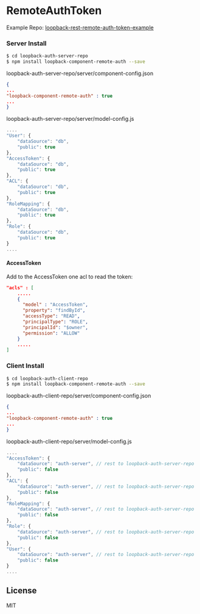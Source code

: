 # RemoteAuthToken

Example Repo: [loopback-rest-remote-auth-token-example](https://github.com/mediaburg/loopback-rest-remote-auth-token-example)

### Server Install
```sh
$ cd loopback-auth-server-repo
$ npm install loopback-component-remote-auth --save
```

loopback-auth-server-repo/server/component-config.json
```json
{
...
"loopback-component-remote-auth" : true
...
}
```

loopback-auth-server-repo/server/model-config.js
```js
....
"User": {
    "dataSource": "db",
    "public": true
},
"AccessToken": {
    "dataSource": "db",
    "public": true
},
"ACL": {
    "dataSource": "db",
    "public": true
},
"RoleMapping": {
    "dataSource": "db",
    "public": true
},
"Role": {
    "dataSource": "db",
    "public": true
}
....
```

#### AccessToken

Add to the AccessToken one acl to read the token:

```json
"acls" : [
    .....
    {
      "model" : "AccessToken",
      "property": "findById",
      "accessType": "READ",
      "principalType": "ROLE",
      "principalId": "$owner",
      "permission": "ALLOW"
    }
    .....
]
```



### Client Install

```sh
$ cd loopback-auth-client-repo
$ npm install loopback-component-remote-auth --save
```

loopback-auth-client-repo/server/component-config.json
```json
{
...
"loopback-component-remote-auth" : true
...
}
```

loopback-auth-client-repo/server/model-config.js
```js
....
"AccessToken": {
    "dataSource": "auth-server", // rest to loopback-auth-server-repo
    "public": false
},
"ACL": {
    "dataSource": "auth-server", // rest to loopback-auth-server-repo
    "public": false
},
"RoleMapping": {
    "dataSource": "auth-server", // rest to loopback-auth-server-repo
    "public": false
},
"Role": {
    "dataSource": "auth-server", // rest to loopback-auth-server-repo
    "public": false
},
"User": {
    "dataSource": "auth-server", // rest to loopback-auth-server-repo
    "public": false
}
....
```


License
----

MIT
